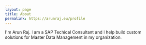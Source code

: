 ```yaml
---
layout: page
title: About
permalink: https://arunraj.eu/profile
---
```


I'm Arun Raj. I am a SAP Techical Consultant and I help build custom solutions for Master Data Management in my organization.
